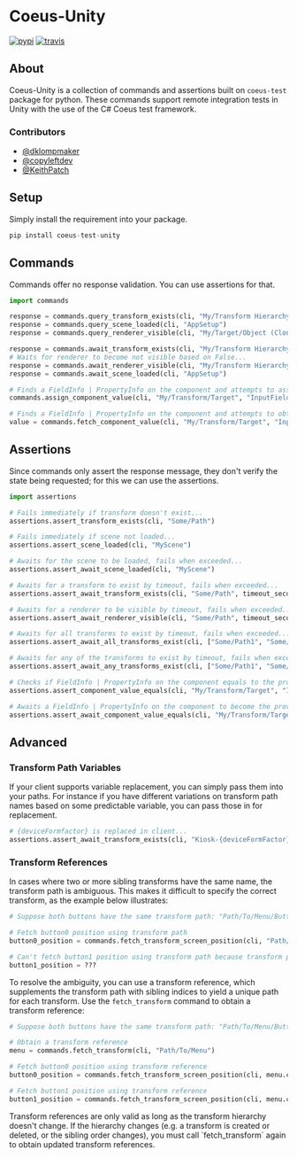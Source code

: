 # Coeus-Unity

[pypi-build-status]: https://img.shields.io/pypi/v/coeus-test-unity.svg
[travis-ci-status]: https://img.shields.io/travis/AgeOfLearning/coeus-unity-python-framework.svg

[![pypi][pypi-build-status]](https://pypi.python.org/pypi/coeus-test-unity)
[![travis][travis-ci-status]](https://travis-ci.org/AgeOfLearning/coeus-unity-python-framework)


## About
Coeus-Unity is a collection of commands and assertions built on `coeus-test` package for python. These commands support remote integration tests in Unity with the use of the C# Coeus test framework.

### Contributors
- [@dklompmaker](https://github.com/dklompmaker)
- [@copyleftdev](https://github.com/copyleftdev)
- [@KeithPatch](https://github.com/KeithPatch)

## Setup
Simply install the requirement into your package. 

```python
pip install coeus-test-unity
```

## Commands
Commands offer no response validation. You can use assertions for that.

```python
import commands

response = commands.query_transform_exists(cli, "My/Transform Hierarchy/Object (Clone)")
response = commands.query_scene_loaded(cli, "AppSetup")
response = commands.query_renderer_visible(cli, "My/Target/Object (Clone)")

response = commands.await_transform_exists(cli, "My/Transform Hierarchy/Object (Clone)")
# Waits for renderer to become not visible based on False...
response = commands.await_renderer_visible(cli, "My/Transform Hierarchy/Object (Clone)", False)
response = commands.await_scene_loaded(cli, "AppSetup")

# Finds a FieldInfo | PropertyInfo on the component and attempts to assign the value (String | Number | Boolean)
commands.assign_component_value(cli, "My/Transform/Target", "InputField", "text", "Hello World")

# Finds a FieldInfo | PropertyInfo on the component and attempts to obtain its value
value = commands.fetch_component_value(cli, "My/Transform/Target", "InputField", "text")

```

## Assertions
Since commands only assert the response message, they don't verify the state being requested; for this we can use the assertions.

```python
import assertions

# Fails immediately if transform doesn't exist...
assertions.assert_transform_exists(cli, "Some/Path")

# Fails immediately if scene not loaded...
assertions.assert_scene_loaded(cli, "MyScene")

# Awaits for the scene to be loaded, fails when exceeded...
assertions.assert_await_scene_loaded(cli, "MyScene")

# Awaits for a transform to exist by timeout, fails when exceeded...
assertions.assert_await_transform_exists(cli, "Some/Path", timeout_seconds=10)

# Awaits for a renderer to be visible by timeout, fails when exceeded...
assertions.assert_await_renderer_visible(cli, "Some/Path", timeout_seconds=10)

# Awaits for all transforms to exist by timeout, fails when exceeded...
assertions.assert_await_all_transforms_exist(cli, ["Some/Path1", "Some/Path2"], timeout_seconds=10)

# Awaits for any of the transforms to exist by timeout, fails when exceeded...
assertions.assert_await_any_transforms_exist(cli, ["Some/Path1", "Some/Path2"], timeout_seconds=10)

# Checks if FieldInfo | PropertyInfo on the component equals to the provided value
assertions.assert_component_value_equals(cli, "My/Transform/Target", "InputField", "text", "password")

# Awaits a FieldInfo | PropertyInfo on the component to become the provided value
assertions.assert_await_component_value_equals(cli, "My/Transform/Target", "InputField", "text", "password")

```

## Advanced

### Transform Path Variables
If your client supports variable replacement, you can simply pass them into your paths. For instance if you have different variations on transform path names based on some predictable variable, you can pass those in for replacement.

```python
# {deviceFormfactor} is replaced in client...
assertions.assert_await_transform_exists(cli, "Kiosk-{deviceFormFactor}(Clone"), timeout_seconds=10)
```

### Transform References
In cases where two or more sibling transforms have the same name, the transform path is ambiguous. This makes it difficult to specify the correct transform, as the example below illustrates:

```python
# Suppose both buttons have the same transform path: "Path/To/Menu/Button"

# Fetch button0 position using transform path
button0_position = commands.fetch_transform_screen_position(cli, "Path/To/Menu/Button")

# Can't fetch button1 position using transform path because transform path is ambiguous
button1_position = ???
```

To resolve the ambiguity, you can use a transform reference, which supplements the transform path with sibling indices to yield a unique path for each transform. Use the `fetch_transform` command to obtain a transform reference:

```python
# Suppose both buttons have the same transform path: "Path/To/Menu/Button"

# Obtain a transform reference
menu = commands.fetch_transform(cli, "Path/To/Menu")

# Fetch button0 position using transform reference
button0_position = commands.fetch_transform_screen_position(cli, menu.children[0])

# Fetch button1 position using transform reference
button1_position = commands.fetch_transform_screen_position(cli, menu.children[1])
```

<aside class="warning">
Transform references are only valid as long as the transform hierarchy doesn't change. If the hierarchy changes (e.g. a transform is created or deleted, or the sibling order changes), you must call `fetch_transform` again to obtain updated transform references.
</aside>
